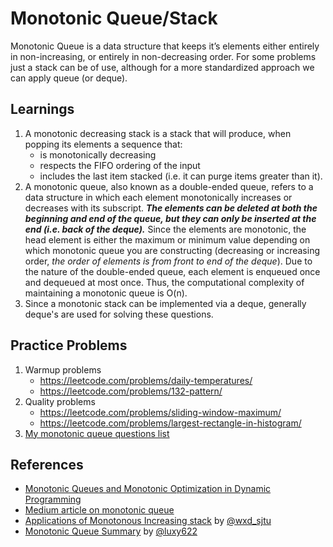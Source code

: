 # Monotonic Queue/Stack
Monotonic Queue is a data structure that keeps it’s elements either entirely in non-increasing, or entirely in non-decreasing order. For some problems just a stack can be of use, although for a more standardized approach we can apply queue (or deque).

## Learnings
1. A monotonic decreasing stack is a stack that will produce, when popping its elements a sequence that:
    - is monotonically decreasing
    - respects the FIFO ordering of the input
    - includes the last item stacked (i.e. it can purge items greater than it).
2. A monotonic queue, also known as a double-ended queue, refers to a data structure in which each element monotonically increases or decreases with its subscript. ***The elements can be deleted at both the beginning and end of the queue, but they can only be inserted at the end (i.e. back of the deque).*** Since the elements are monotonic, the head element is either the maximum or minimum value depending on which monotonic queue you are constructing (decreasing or increasing order, *the order of elements is from front to end of the deque*). Due to the nature of the double-ended queue, each element is enqueued once and dequeued at most once. Thus, the computational complexity of maintaining a monotonic queue is O(n).
3. Since a monotonic stack can be implemented via a deque, generally deque's are used for solving these questions.

## Practice Problems
1. Warmup problems
    - https://leetcode.com/problems/daily-temperatures/
    - https://leetcode.com/problems/132-pattern/
2. Quality problems
    - https://leetcode.com/problems/sliding-window-maximum/
    - https://leetcode.com/problems/largest-rectangle-in-histogram/
3. [My monotonic queue questions list](https://leetcode.com/list/9i2dcaum)

## References
- [Monotonic Queues and Monotonic Optimization in Dynamic Programming](https://activities.tjhsst.edu/sct/lectures/1920/2020_2_21_Monotonic_Queues.pdf)
- [Medium article on monotonic queue](https://1e9.medium.com/monotonic-queue-notes-980a019d5793)
- [Applications of Monotonous Increasing stack](https://leetcode.com/problems/sum-of-subarray-minimums/discuss/178876/stack-solution-with-very-detailed-explanation-step-by-step) by [@wxd_sjtu](https://leetcode.com/wxd_sjtu/)
- [Monotonic Queue Summary](https://leetcode.com/problems/shortest-subarray-with-sum-at-least-k/discuss/204290/Monotonic-Queue-Summary) by [@luxy622](https://leetcode.com/luxy622/)